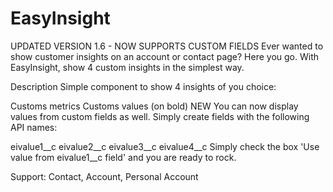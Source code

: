 # EasyInsight

UPDATED VERSION 1.6 - NOW SUPPORTS CUSTOM FIELDS
Ever wanted to show customer insights on an account or contact page? Here you go. With EasyInsight, show 4 custom insights in the simplest way.

Description
Simple component to show 4 insights of you choice:

Customs metrics
Customs values (on bold)
NEW
You can now display values from custom fields as well. Simply create fields with the following API names:

eivalue1__c
eivalue2__c
eivalue3__c
eivalue4__c
Simply check the box 'Use value from eivalue1__c field' and you are ready to rock.

Support: Contact, Account, Personal Account
